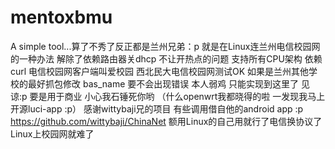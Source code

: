 # mentoxbmu
A simple tool...算了不秀了反正都是兰州兄弟：p
就是在Linux连兰州电信校园网的一种办法 解除了依赖路由器关dhcp 不让开热点的问题
支持所有CPU架构
依赖curl
电信校园网客户端叫爱校园
西北民大电信校园网测试OK
如果是兰州其他学校的最好抓包修改 bas_name 要不会出现错误
本人弱鸡 只能实现到这里了 见谅:p
要是用于商业 小心我石锤死你哟 （什么openwrt我都晓得的啦 一发现我马上开源luci-app :p）
感谢wittybaji兄的项目 有些调用借自他的android app :p
https://github.com/wittybaji/ChinaNet
额用Linux的自己用就行了电信换协议了Linux上校园网就难了
